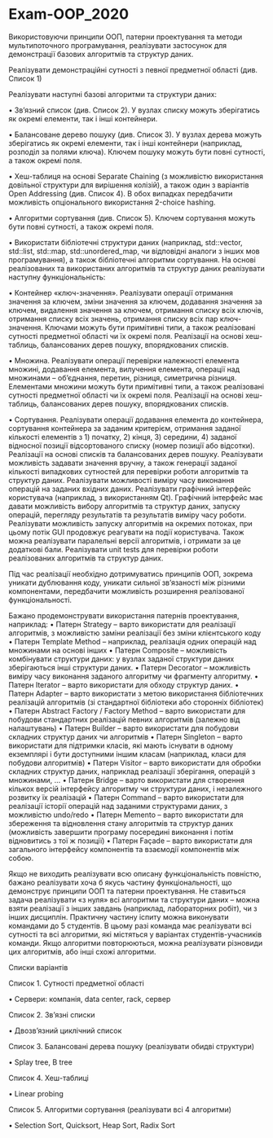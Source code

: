 # Exam-OOP_2020

Використовуючи принципи ООП, патерни проектування та методи мультипоточного програмування, реалізувати застосунок для демонстрації базових алгоритмів та структур даних. 

Реалізувати демонстраційні сутності з певної предметної області (див. Список 1)

Реалізувати наступні базові алгоритми та структури даних: 

•	Зв’язний список (див. Список 2). У вузлах списку можуть зберігатись як окремі елементи, так і інші контейнери.

•	Балансоване дерево пошуку (див. Список 3). У вузлах дерева можуть зберігатись як окремі елементи, так і інші контейнери (наприклад, розподіл за полями ключа). Ключем пошуку можуть бути повні сутності, а також окремі поля.

•	Хеш-таблиця на основі Separate Chaining (з можливістю використання довільної структури для вирішення колізій), а також один з варіантів Open Addressing (див. Список 4). В обох випадках передбачити можливість опціонального використання 2-choice hashing.

•	Алгоритми сортування (див. Список 5). Ключем сортування можуть бути повні сутності, а також окремі поля.

•	Використати бібліотечні структури даних (наприклад, std::vector, std::list, std::map, std::unordered_map, чи відповідні аналоги з інших мов програмування), а також бібліотечні алгоритми сортування.
На основі реалізованих та використаних алгоритмів та структур даних реалізувати наступну функціональність:

•	Контейнер «ключ-значення». Реалізувати операції отримання значення за ключем, зміни значення за ключем, додавання значення за ключем, видалення значення за ключем, отримання списку всіх ключів, отримання списку всіх значень, отримання списку всіх пар ключ-значення. Ключами можуть бути примітивні типи, а також реалізовані сутності предметної області чи їх окремі поля. Реалізації на основі хеш-таблиць, балансованих дерев пошуку, впорядкованих списків.

•	Множина. Реалізувати операції перевірки належності елемента множині, додавання елемента, вилучення елемента, операції над множинами – об’єднання, перетин, різниця, симетрична різниця. Елементами множини можуть бути примітивні типи, а також реалізовані сутності предметної області чи їх окремі поля. Реалізації на основі хеш-таблиць, балансованих дерев пошуку, впорядкованих списків.

•	Сортування. Реалізувати операції додавання елемента до контейнера, сортування контейнера за заданим критерієм, отримання заданої кількості елементів з 1) початку, 2) кінця, 3) середини, 4) заданої відносної позиції відсортованого списку (номер позиції або відсотки). Реалізації на основі списків та балансованих дерев пошуку.
Реалізувати можливість задавати значення вручну, а також генерації заданої кількості випадкових сутностей для перевірки роботи алгоритмів та структур даних.
Реалізувати можливості виміру часу виконання операцій на заданих вхідних даних.
Реалізувати графічний інтерфейс користувача (наприклад, з використанням Qt). Графічний інтерфейс має давати можливість вибору алгоритмів та структур даних, запуску операцій, перегляду результатів та результатів виміру часу роботи. 
Реалізувати можливість запуску алгоритмів на окремих потоках, при цьому потік GUI продовжує реагувати на події користувача. Також можна реалізувати паралельні версії алгоритмів, і отримати за це додаткові бали.
Реалізувати unit tests для перевірки роботи реалізованих алгоритмів та структур даних.

Під час реалізації необхідно дотримуватись принципів ООП, зокрема уникати дублювання коду, уникати сильної зв’язаності між різними компонентами, передбачити можливість розширення реалізованої функціональності.

Бажано продемонструвати використання патернів проектування, наприклад:
•	Патерн Strategy – варто використати для реалізації алгоритмів, з можливістю заміни реалізації без зміни клієнтського коду
•	Патерн Template Method – наприклад, реалізація одних операцій над множинами на основі інших
•	Патерн Composite – можливість комбінувати структури даних: у вузлах заданої структури даних зберігаються інші структури даних.
•	Патерн Decorator – можливість виміру часу виконання заданого алгоритму чи фрагменту алгоритму.
•	Патерн Iterator – варто використати для обходу структур даних.
•	Патерн Adapter – варто використати з метою використання бібліотечних реалізацій алгоритмів (зі стандартної бібліотеки або сторонніх бібліотек)
•	Патерн Abstract Factory / Factory Method – варто використати для побудови стандартних реалізацій певних алгоритмів (залежно від налаштувань)
•	Патерн Builder – варто використати для побудови складних структур даних чи алгоритмів
•	Патерн Singleton – варто використати для підтримки класів, які мають існувати в одному екземплярі і бути доступними іншим класам (наприклад, класи для побудови алгоритмів)
•	Патерн Visitor – варто використати для обробки складних структур даних, наприклад реалізації зберігання, операцій з множинами, …
•	Патерн Bridge – варто використати для створення кількох версій інтерфейсу алгоритму чи структури даних, і незалежного розвитку їх реалізацій
•	Патерн Command – варто використати для реалізації історії операцій над заданими структурами даних, з можливістю undo/redo
•	Патерн Memento – варто використати для збереження та відновлення стану алгоритмів та структур даних (можливість завершити програму посередині виконання і потім відновитись з тої ж позиції)
•	Патерн Façade – варто використати для загального інтерфейсу компонентів та взаємодії компонентів між собою.
 
Якщо не виходить реалізувати всю описану функціональність повністю, бажано реалізувати хоча б якусь  частину функціональності, що демонструє принципи ООП та патерни проектування.
Не ставиться задача реалізувати «з нуля» всі алгоритми та структури даних – можна взяти реалізації з інших завдань (наприклад, лабораторних робіт), чи з інших дисциплін.
Практичну частину іспиту можна виконувати командами до 5 студентів. В цьому разі команда має реалізувати всі сутності та всі алгоритми, які містяться у варіантах студентів-учасників команди. Якщо алгоритми повторюються, можна реалізувати різновиди цих алгоритмів, або інші схожі алгоритми.

Списки варіантів

Список 1. Сутності предметної області

•	Сервери: компанія, data center, rack, сервер

Список 2. Зв’язні списки

•	Двозв’язний циклічний список

Список 3. Балансовані дерева пошуку (реалізувати обидві структури)

•	Splay tree, B tree

Список 4. Хеш-таблиці

•	Linear probing

Список 5. Алгоритми сортування (реалізувати всі 4 алгоритми)

•	Selection Sort, Quicksort, Heap Sort, Radix Sort

